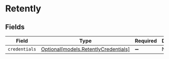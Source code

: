 # Retently


## Fields

| Field                                                                    | Type                                                                     | Required                                                                 | Description                                                              |
| ------------------------------------------------------------------------ | ------------------------------------------------------------------------ | ------------------------------------------------------------------------ | ------------------------------------------------------------------------ |
| `credentials`                                                            | [Optional[models.RetentlyCredentials]](../models/retentlycredentials.md) | :heavy_minus_sign:                                                       | N/A                                                                      |